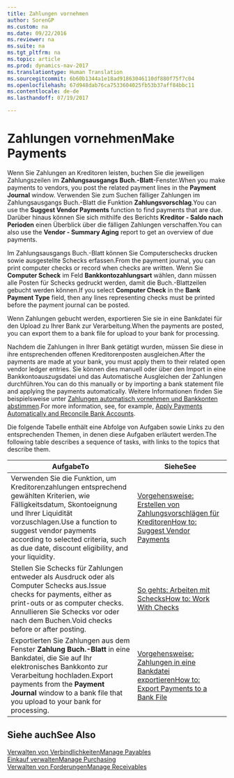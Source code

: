 ```yaml
---
title: Zahlungen vornehmen
author: SorenGP
ms.custom: na
ms.date: 09/22/2016
ms.reviewer: na
ms.suite: na
ms.tgt_pltfrm: na
ms.topic: article
ms.prod: dynamics-nav-2017
ms.translationtype: Human Translation
ms.sourcegitcommit: 6b60b1344a1e18ad91863046110df880f75f7c04
ms.openlocfilehash: 67d948dab76ca7533604025fb53b37aff84bbc11
ms.contentlocale: de-de
ms.lasthandoff: 07/19/2017

---
```


# <a name="make-payments"></a><span data-ttu-id="1023f-102">Zahlungen vornehmen</span><span class="sxs-lookup"><span data-stu-id="1023f-102">Make Payments</span></span>
<span data-ttu-id="1023f-103">Wenn Sie Zahlungen an Kreditoren leisten, buchen Sie die jeweiligen Zahlungszeilen im **Zahlungsausgangs Buch.-Blatt**-Fenster.</span><span class="sxs-lookup"><span data-stu-id="1023f-103">When you make payments to vendors, you post the related payment lines in the **Payment Journal** window.</span></span> <span data-ttu-id="1023f-104">Verwenden Sie zum Suchen fälliger Zahlungen im Zahlungsausgangs Buch.-Blatt die Funktion **Zahlungsvorschlag**.</span><span class="sxs-lookup"><span data-stu-id="1023f-104">You can use the **Suggest Vendor Payments** function to find payments that are due.</span></span> <span data-ttu-id="1023f-105">Darüber hinaus können Sie sich mithilfe des Berichts **Kreditor - Saldo nach Perioden** einen Überblick über die fälligen Zahlungen verschaffen.</span><span class="sxs-lookup"><span data-stu-id="1023f-105">You can also use the **Vendor - Summary Aging** report to get an overview of due payments.</span></span>

<span data-ttu-id="1023f-106">Im Zahlungsausgangs Buch.-Blatt können Sie Computerschecks drucken sowie ausgestellte Schecks erfassen.</span><span class="sxs-lookup"><span data-stu-id="1023f-106">From the payment journal, you can print computer checks or record when checks are written.</span></span> <span data-ttu-id="1023f-107">Wenn Sie **Computer Scheck** im Feld **Bankkontozahlungsart** wählen, dann müssen alle Posten für Schecks gedruckt werden, damit die Buch.-Blattzeilen gebucht werden können.</span><span class="sxs-lookup"><span data-stu-id="1023f-107">If you select **Computer Check** in the **Bank Payment Type** field, then any lines representing checks must be printed before the payment journal can be posted.</span></span>

<span data-ttu-id="1023f-108">Wenn Zahlungen gebucht werden, exportieren Sie sie in eine Bankdatei für den Upload zu Ihrer Bank zur Verarbeitung.</span><span class="sxs-lookup"><span data-stu-id="1023f-108">When the payments are posted, you can export them to a bank file for upload to your bank for processing.</span></span>

<span data-ttu-id="1023f-109">Nachdem die Zahlungen in Ihrer Bank getätigt wurden, müssen Sie diese in ihre entsprechenden offenen Kreditorenposten ausgleichen.</span><span class="sxs-lookup"><span data-stu-id="1023f-109">After the payments are made at your bank, you must apply them to their related open vendor ledger entries.</span></span> <span data-ttu-id="1023f-110">Sie können dies manuell oder über den Import in eine Bankkontoauszugsdatei und das Automatische Ausgleichen der Zahlungen durchführen.</span><span class="sxs-lookup"><span data-stu-id="1023f-110">You can do this manually or by importing a bank statement file and applying the payments automatically.</span></span> <span data-ttu-id="1023f-111">Weitere Informationen finden Sie beispielsweise unter [Zahlungen automatisch vornehmen und Bankkonten abstimmen](receivables-apply-payments-auto-reconcile-bank-accounts.md).</span><span class="sxs-lookup"><span data-stu-id="1023f-111">For more information, see, for example, [Apply Payments Automatically and Reconcile Bank Accounts](receivables-apply-payments-auto-reconcile-bank-accounts.md).</span></span>

<span data-ttu-id="1023f-112">Die folgende Tabelle enthält eine Abfolge von Aufgaben sowie Links zu den entsprechenden Themen, in denen diese Aufgaben erläutert werden.</span><span class="sxs-lookup"><span data-stu-id="1023f-112">The following table describes a sequence of tasks, with links to the topics that describe them.</span></span>

|<span data-ttu-id="1023f-113">Aufgabe</span><span class="sxs-lookup"><span data-stu-id="1023f-113">To</span></span> |<span data-ttu-id="1023f-114">Siehe</span><span class="sxs-lookup"><span data-stu-id="1023f-114">See</span></span> |
|---|----|
|<span data-ttu-id="1023f-115">Verwenden Sie die Funktion, um Kreditorenzahlungen entsprechend gewählten Kriterien, wie Fälligkeitsdatum, Skontoeignung und Ihrer Liquidität vorzuschlagen.</span><span class="sxs-lookup"><span data-stu-id="1023f-115">Use a function to suggest vendor payments according to selected criteria, such as due date, discount eligibility, and your liquidity.</span></span>|[<span data-ttu-id="1023f-116">Vorgehensweise: Erstellen von Zahlungsvorschlägen für Kreditoren</span><span class="sxs-lookup"><span data-stu-id="1023f-116">How to: Suggest Vendor Payments</span></span>](payables-how-suggest-vendor-payments.md)|
|<span data-ttu-id="1023f-117">Stellen Sie Schecks für Zahlungen entweder als Ausdruck oder als Computer Schecks aus.</span><span class="sxs-lookup"><span data-stu-id="1023f-117">Issue checks for payments, either as print-outs or as computer checks.</span></span> <span data-ttu-id="1023f-118">Annullieren Sie Schecks vor oder nach dem Buchen.</span><span class="sxs-lookup"><span data-stu-id="1023f-118">Void checks before or after posting.</span></span>|[<span data-ttu-id="1023f-119">So gehts: Arbeiten mit Schecks</span><span class="sxs-lookup"><span data-stu-id="1023f-119">How to: Work With Checks</span></span>](payables-how-work-checks.md)|
|<span data-ttu-id="1023f-120">Exportierten Sie Zahlungen aus dem Fenster **Zahlung Buch.-Blatt** in eine Bankdatei, die Sie auf Ihr elektronisches Bankkonto zur Verarbeitung hochladen.</span><span class="sxs-lookup"><span data-stu-id="1023f-120">Export payments from the **Payment Journal** window to a bank file that you upload to your bank for processing.</span></span>|[<span data-ttu-id="1023f-121">Vorgehensweise: Zahlungen in eine Bankdatei exportieren</span><span class="sxs-lookup"><span data-stu-id="1023f-121">How to: Export Payments to a Bank File</span></span>](payables-how-export-payments-bank-file.md)|

## <a name="see-also"></a><span data-ttu-id="1023f-122">Siehe auch</span><span class="sxs-lookup"><span data-stu-id="1023f-122">See Also</span></span>
[<span data-ttu-id="1023f-123">Verwalten von Verbindlichkeiten</span><span class="sxs-lookup"><span data-stu-id="1023f-123">Manage Payables</span></span>](payables-manage-payables.md)  
[<span data-ttu-id="1023f-124">Einkauf verwalten</span><span class="sxs-lookup"><span data-stu-id="1023f-124">Manage Purchasing</span></span>](purchasing-manage-purchasing.md)  
[<span data-ttu-id="1023f-125">Verwalten von Forderungen</span><span class="sxs-lookup"><span data-stu-id="1023f-125">Manage Receivables</span></span>](receivables-manage-receivables.md)

